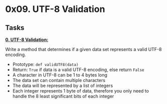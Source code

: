 # 0x09. UTF-8 Validation

## Tasks

[**0. UTF-8 Validation:**](https://github.com/dianaparr/holbertonschool-interview/blob/main/0x09-utf8_validation/0-validate_utf8.py)

Write a method that determines if a given data set represents a valid UTF-8 encoding.

- Prototype: `def validUTF8(data)`
- Return: `True` if data is a valid UTF-8 encoding, else return `False`
- A character in UTF-8 can be 1 to 4 bytes long
- The data set can contain multiple characters
- The data will be represented by a list of integers
- Each integer represents 1 byte of data, therefore you only need to handle the 8 least significant bits of each integer
